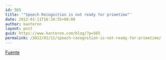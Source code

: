 ```yaml
---
id: 565
title: '"Speech Recognition is not ready for primetime"'
date: 2012-01-11T16:34:55+00:00
author: kanteron
layout: post
guid: https://www.kanteron.com/blog/?p=565
permalink: /2012/01/11/speech-recognition-is-not-ready-for-primetime/
---
```

<a title="https://doctordalai.blogspot.com/2012/01/speech-recognition-doesnt-even-work-in.html" href="https://doctordalai.blogspot.com/2012/01/speech-recognition-doesnt-even-work-in.html" target="_blank">Fuente</a>